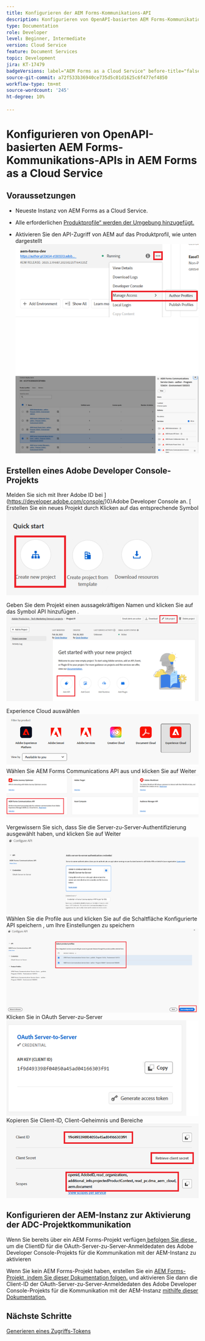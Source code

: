 ```yaml
---
title: Konfigurieren der AEM Forms-Kommunikations-API
description: Konfigurieren von OpenAPI-basierten AEM Forms-Kommunikations-APIs für die Server-zu-Server-Authentifizierung
type: Documentation
role: Developer
level: Beginner, Intermediate
version: Cloud Service
feature: Document Services
topic: Development
jira: KT-17479
badgeVersions: label="AEM Forms as a Cloud Service" before-title="false"
source-git-commit: a72f533b36940ce735d5c01d1625c6f477ef4850
workflow-type: tm+mt
source-wordcount: '245'
ht-degree: 10%

---
```


# Konfigurieren von OpenAPI-basierten AEM Forms-Kommunikations-APIs in AEM Forms as a Cloud Service

## Voraussetzungen

* Neueste Instanz von AEM Forms as a Cloud Service.
* Alle erforderlichen [Produktprofile“ werden der Umgebung hinzugefügt.](https://experienceleague.adobe.com/de/docs/experience-manager-learn/cloud-service/aem-apis/invoke-openapi-based-aem-apis)

* Aktivieren Sie den API-Zugriff von AEM auf das Produktprofil, wie unten dargestellt
  ![product_profile1](assets/product-profiles1.png)
  ![product_profile](assets/product-profiles.png)

## Erstellen eines Adobe Developer Console-Projekts

Melden Sie sich mit Ihrer Adobe ID bei ](https://developer.adobe.com/console/)0}Adobe Developer Console an.
[
Erstellen Sie ein neues Projekt durch Klicken auf das entsprechende Symbol
![new-project](assets/new-project.png)

Geben Sie dem Projekt einen aussagekräftigen Namen und klicken Sie auf das Symbol API hinzufügen .
![new-project](assets/new-project2.png)

Experience Cloud auswählen
![new-project3](assets/new-project3.png)
Wählen Sie AEM Forms Communications API aus und klicken Sie auf Weiter
![new-project4](assets/new-project4.png)

Vergewissern Sie sich, dass Sie die Server-zu-Server-Authentifizierung ausgewählt haben, und klicken Sie auf Weiter
![new-project5](assets/new-project5.png)
Wählen Sie die Profile aus und klicken Sie auf die Schaltfläche Konfigurierte API speichern , um Ihre Einstellungen zu speichern
![new-project6](assets/new-project6.png)
Klicken Sie in OAuth Server-zu-Server
![new-project7](assets/new-project7.png)
Kopieren Sie Client-ID, Client-Geheimnis und Bereiche
![new-project8](assets/new-project8.png)

## Konfigurieren der AEM-Instanz zur Aktivierung der ADC-Projektkommunikation

Wenn Sie bereits über ein AEM Forms-Projekt verfügen[ befolgen Sie diese ](https://experienceleague.adobe.com/de/docs/experience-manager-learn/cloud-service/aem-apis/invoke-openapi-based-aem-apis), um die ClientID für die OAuth-Server-zu-Server-Anmeldedaten des Adobe Developer Console-Projekts für die Kommunikation mit der AEM-Instanz zu aktivieren

Wenn Sie kein AEM Forms-Projekt haben, erstellen Sie ein [AEM Forms-Projekt, indem Sie dieser Dokumentation folgen.](https://experienceleague.adobe.com/de/docs/experience-manager-learn/cloud-service/forms/developing-for-cloud-service/getting-started) und aktivieren Sie dann die Client-ID der OAuth-Server-zu-Server-Anmeldedaten des Adobe Developer Console-Projekts für die Kommunikation mit der AEM-Instanz [mithilfe dieser Dokumentation.](https://experienceleague.adobe.com/de/docs/experience-manager-learn/cloud-service/aem-apis/invoke-openapi-based-aem-apis)


## Nächste Schritte

[Generieren eines Zugriffs-Tokens](./generate-access-token.md)